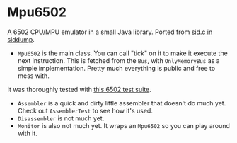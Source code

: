 # Mpu6502
A 6502 CPU/MPU emulator in a small Java library.
Ported from [sid.c in siddump](https://github.com/cadaver/siddump).

- `Mpu6502` is the main class.
You can call "tick" on it to make it execute the next instruction.
This is fetched from the `Bus`, with `OnlyMemoryBus` as a simple implementation.
Pretty much everything is public and free to mess with.

It was thoroughly tested with [this 6502 test suite](https://github.com/Klaus2m5/6502_65C02_functional_tests).
- `Assembler` is a quick and dirty little assembler that doesn't do much yet.
Check out `AssemblerTest` to see how it's used.
- `Disassembler` is not much yet.
- `Monitor` is also not much yet.
It wraps an `Mpu6502` so you can play around with it. 